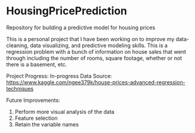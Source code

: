 # HousingPricePrediction
 Repository for building a predictive model for housing prices

This is a personal project that I have been working on to improve my data-cleaning, data visualizing, and predictive modeling skills. This is a regression problem with a bunch of information on house sales that went through including the number of rooms, square footage, whether or not there is a basement, etc.

Project Progress: In-progress
Data Source: https://www.kaggle.com/ngee379k/house-prices-advanced-regression-techniques

Future Improvements:
1. Perform more visual analysis of the data
2. Feature selection
3. Retain the variable names 
